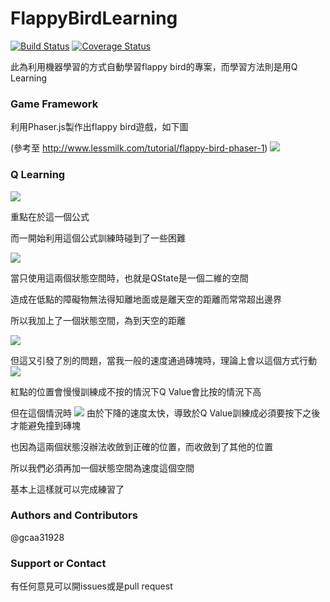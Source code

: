 # FlappyBirdLearning

[![Build Status](https://travis-ci.org/gcaaa31928/FlappyBirdLearning.svg?branch=master)](https://travis-ci.org/gcaaa31928/FlappyBirdLearning)
[![Coverage Status](https://coveralls.io/repos/github/gcaaa31928/FlappyBirdLearning/badge.svg?branch=master)](https://coveralls.io/github/gcaaa31928/FlappyBirdLearning?branch=master)


此為利用機器學習的方式自動學習flappy bird的專案，而學習方法則是用Q Learning


### Game Framework
利用Phaser.js製作出flappy bird遊戲，如下圖

(參考至 http://www.lessmilk.com/tutorial/flappy-bird-phaser-1)
![](http://i.imgur.com/txWQzas.png)

### Q Learning
![](http://i.imgur.com/eaO31P2.png)

重點在於這一個公式

而一開始利用這個公式訓練時碰到了一些困難

![](http://i.imgur.com/Mu5oNb3.png)

當只使用這兩個狀態空間時，也就是QState是一個二維的空間

造成在低點的障礙物無法得知離地面或是離天空的距離而常常超出邊界

所以我加上了一個狀態空間，為到天空的距離

![](http://i.imgur.com/8RofM8h.png)

但這又引發了別的問題，當我一般的速度通過磚塊時，理論上會以這個方式行動
![](http://i.imgur.com/Iq53cW3.png)

紅點的位置會慢慢訓練成不按的情況下Q Value會比按的情況下高

但在這個情況時
![](http://i.imgur.com/YVnAD7j.png)
由於下降的速度太快，導致於Q Value訓練成必須要按下之後才能避免撞到磚塊

也因為這兩個狀態沒辦法收斂到正確的位置，而收斂到了其他的位置

所以我們必須再加一個狀態空間為速度這個空間


基本上這樣就可以完成練習了





### Authors and Contributors
@gcaa31928

### Support or Contact
有任何意見可以開issues或是pull request


